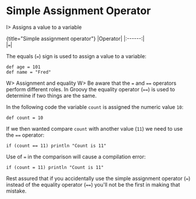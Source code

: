 # Simple Assignment Operator

I> Assigns a value to a variable

{title="Simple assignment operator"}
|Operator|
|:------:|  
|`=`|

The equals (`=`) sign is used to assign a value to a variable:

	def age = 101
	def name = "Fred"

W> Assignment and equality
W> Be aware that the `=` and `==` operators perform different roles. In Groovy the equality operator (`==`) is used to determine if two things are the same.

In the following code the variable `count` is assigned the numeric value `10`:

	def count = 10

If we then wanted compare `count` with another value (`11`) we need to use the `==` operator:   

	if (count == 11) println "Count is 11"

Use of `=` in the comparison will cause a compilation error:

	if (count = 11) println "Count is 11"

Rest assured that if you accidentally use the simple assignment operator (`=`) instead of the equality operator (`==`) you'll not be the first in making that mistake.